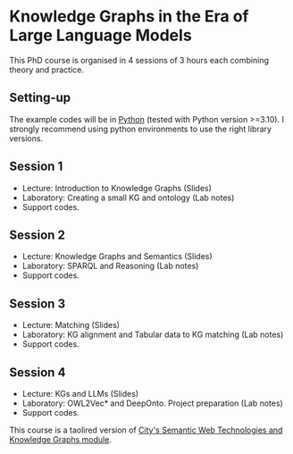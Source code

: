 # Knowledge Graphs in the Era of Large Language Models

This PhD course is organised in 4 sessions of 3 hours each combining theory and practice.

## Setting-up 

The example codes will be in [Python](https://www.python.org/downloads/) (tested with Python version >=3.10). I strongly recommend using python environments to use the right library versions.



## Session 1
- Lecture: Introduction to Knowledge Graphs (Slides)
- Laboratory: Creating a small KG and ontology (Lab notes)
- Support codes.

## Session 2
- Lecture: Knowledge Graphs and Semantics (Slides)
- Laboratory: SPARQL and Reasoning (Lab notes)
- Support codes.

## Session 3
- Lecture: Matching (Slides)
- Laboratory: KG alignment and Tabular data to KG matching (Lab notes)
- Support codes.
  
## Session 4
- Lecture: KGs and LLMs (Slides)
- Laboratory: OWL2Vec* and DeepOnto. Project preparation (Lab notes)
- Support codes.

This course is a taolired version of [City's Semantic Web Technologies and Knowledge Graphs module](https://github.com/turing-knowledge-graphs/teaching/tree/main/city).

